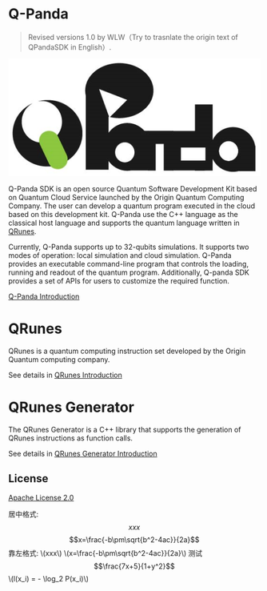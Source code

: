 # Q-Panda
> Revised versions 1.0 by WLW（Try to trasnlate the origin text of QPandaSDK in English）.

![Q-Panda Logo](/img/Q_Panda_logo.png)

Q-Panda SDK is an open source Quantum Software Development Kit based on Quantum Cloud Service launched by the Origin Quantum Computing Company. The user can develop a quantum program executed in the cloud based on this development kit. Q-Panda use the C++ language as the classical host language and supports the quantum language written in [QRunes](/QRunes/README.md).

Currently, Q-Panda supports up to 32-qubits simulations. It supports two modes of operation: local simulation and cloud simulation. Q-Panda provides an executable command-line program that controls the loading, running and readout of the quantum program. Additionally, Q-panda SDK provides a set of APIs for users to customize the required function.

[Q-Panda Introduction](/QPandaSDK/README.md)

# QRunes

QRunes is a quantum computing instruction set developed by the Origin Quantum computing company.

See details in [QRunes Introduction](/QRunes/README.md)

# QRunes Generator

The QRunes Generator is a C++ library that supports the generation of QRunes instructions as function calls.


See details in [QRunes Generator Introduction](/QRunesGenerator/README.md)

## License

[Apache License 2.0](LICENSE)


<script type="text/javascript" src="http://cdn.mathjax.org/mathjax/latest/MathJax.js?config=default"></script>
居中格式: $$xxx$$
$$x=\frac{-b\pm\sqrt{b^2-4ac}}{2a}$$
靠左格式: \\(xxx\\)
\\(x=\frac{-b\pm\sqrt{b^2-4ac}}{2a}\\)
测试
$$\frac{7x+5}{1+y^2}$$
\\(l(x_i) = - \log_2 P(x_i)\\)
